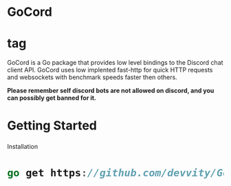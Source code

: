 # GoCord <h1> tag
GoCord is a Go package that provides low level bindings to the Discord chat client API. GoCord uses low implented fast-http for quick HTTP requests and websockets with benchmark speeds faster then others. 

**Please remember self discord bots are not allowed on discord, and you can possibly get banned for it.**

# Getting Started <h3>
  Installation <h1> 
  
  ```go 
  go get https://github.com/devvity/GoCord
  ```
  
